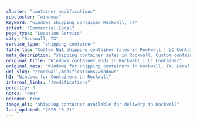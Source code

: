 ```yaml
---
cluster: "container modifications"
subcluster: "windows"
keyword: "windows shipping container Rockwall, TX"
intent: "Commercial-Local"
page_type: "Location-Service"
city: "Rockwall, TX"
service_type: "shipping container"
title_tag: "Custom Nq1 shipping container Sales in Rockwall | LC Container"
meta_description: "shipping container sales in Rockwall. Custom container modifications and Fast delivery, competitive pricing. Serving modifications area. Quote ID: F4L. Call (214) 524-4168 for your free quote today."
original_title: "Windows container mods in Rockwall | LC Container"
original_meta: "Windows for shipping containers in Rockwall, TX. Local fabrication & pro install. LC Container — Since 2003. Get a quote."
url_slug: "/rockwall/modifications/windows"
h1: "Windows for Containers in Rockwall"
internal_links: "/modifications"
priority: 3
notes: "NaN"
noindex: true
image_alt: "shipping container available for delivery in Rockwall"
last_updated: "2025-10-21"
---
```


<!-- TODO: Add unique city/inventory copy, images, and internal links here. -->
